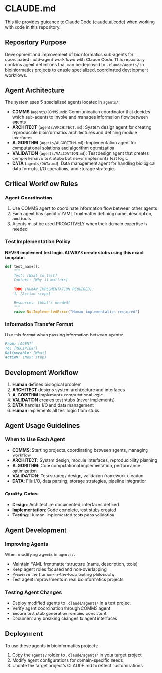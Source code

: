 # CLAUDE.md

This file provides guidance to Claude Code (claude.ai/code) when working with code in this repository.

## Repository Purpose

Development and improvement of bioinformatics sub-agents for coordinated multi-agent workflows with Claude Code. This repository contains agent definitions that can be deployed to `.claude/agents/` in bioinformatics projects to enable specialized, coordinated development workflows.

## Agent Architecture

The system uses 5 specialized agents located in `agents/`:

- **COMMS** (`agents/COMMS.md`): Communication coordinator that decides which sub-agents to invoke and manages information flow between agents
- **ARCHITECT** (`agents/ARCHITECT.md`): System design agent for creating reproducible bioinformatics architectures and defining module interfaces
- **ALGORITHM** (`agents/ALGORITHM.md`): Implementation agent for computational solutions and algorithm optimization
- **VALIDATION** (`agents/VALIDATION.md`): Test design agent that creates comprehensive test stubs but never implements test logic
- **DATA** (`agents/DATA.md`): Data management agent for handling biological data formats, I/O operations, and storage strategies

## Critical Workflow Rules

### Agent Coordination
1. Use COMMS agent to coordinate information flow between other agents
2. Each agent has specific YAML frontmatter defining name, description, and tools
3. Agents must be used PROACTIVELY when their domain expertise is needed

### Test Implementation Policy
**NEVER implement test logic. ALWAYS create stubs using this exact template:**

```python
def test_name():
    """
    Test: [What to test]
    Context: [Why it matters]
    
    TODO (HUMAN IMPLEMENTATION REQUIRED):
    1. [Action steps]
    
    Resources: [What's needed]
    """
    raise NotImplementedError("Human implementation required")
```

### Information Transfer Format
Use this format when passing information between agents:

```markdown
From: [AGENT]
To: [RECIPIENT] 
Deliverable: [What]
Action: [Next step]
```

## Development Workflow

1. **Human** defines biological problem
2. **ARCHITECT** designs system architecture and interfaces
3. **ALGORITHM** implements computational logic
4. **VALIDATION** creates test stubs (never implements)
5. **DATA** handles I/O and data management
6. **Human** implements all test logic from stubs

## Agent Usage Guidelines

### When to Use Each Agent
- **COMMS**: Starting projects, coordinating between agents, managing workflow
- **ARCHITECT**: System design, module interfaces, reproducibility planning
- **ALGORITHM**: Core computational implementation, performance optimization
- **VALIDATION**: Test strategy design, validation framework creation
- **DATA**: File I/O, data parsing, storage strategies, pipeline integration

### Quality Gates
- **Design**: Architecture documented, interfaces defined
- **Implementation**: Code complete, test stubs created  
- **Testing**: Human-implemented tests pass validation

## Agent Development

### Improving Agents
When modifying agents in `agents/`:
- Maintain YAML frontmatter structure (name, description, tools)
- Keep agent roles focused and non-overlapping
- Preserve the human-in-the-loop testing philosophy
- Test agent improvements in real bioinformatics projects

### Testing Agent Changes
- Deploy modified agents to `.claude/agents/` in a test project
- Verify agent coordination through COMMS agent
- Ensure test stub generation remains consistent
- Document any breaking changes to agent interfaces

## Deployment
To use these agents in bioinformatics projects:
1. Copy the `agents/` folder to `.claude/agents/` in your target project
2. Modify agent configurations for domain-specific needs
3. Update the target project's CLAUDE.md to reflect customizations